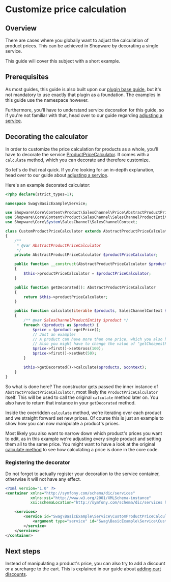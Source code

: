 # Customize price calculation

## Overview

There are cases where you globally want to adjust the calculation of product prices. This can be achieved in Shopware by decorating a single service.

This guide will cover this subject with a short example.

## Prerequisites

As most guides, this guide is also built upon our [plugin base guide](../../plugin-base-guide.md), but it's not mandatory to use exactly that plugin as a foundation. The examples in this guide use the namespace however.

Furthermore, you'll have to understand service decoration for this guide, so if you're not familiar with that, head over to our guide regarding [adjusting a service](../../plugin-fundamentals/adjusting-service.md).

## Decorating the calculator

In order to customize the price calculation for products as a whole, you'll have to decorate the service [ProductPriceCalculator](https://github.com/shopware/platform/blob/trunk/src/Core/Content/Product/SalesChannel/Price/ProductPriceCalculator.php). It comes with a `calculate` method, which you can decorate and therefore customize.

So let's do that real quick. If you're looking for an in-depth explanation, head over to our guide about [adjusting a service](../../plugin-fundamentals/adjusting-service.md).

Here's an example decorated calculator:

<CodeBlock title="<plugin root>/src/Service/CustomProductPriceCalculator.php">

```php
<?php declare(strict_types=1);

namespace Swag\BasicExample\Service;

use Shopware\Core\Content\Product\SalesChannel\Price\AbstractProductPriceCalculator;
use Shopware\Core\Content\Product\SalesChannel\SalesChannelProductEntity;
use Shopware\Core\System\SalesChannel\SalesChannelContext;

class CustomProductPriceCalculator extends AbstractProductPriceCalculator
{
    /**
     * @var AbstractProductPriceCalculator
     */
    private AbstractProductPriceCalculator $productPriceCalculator;

    public function __construct(AbstractProductPriceCalculator $productPriceCalculator)
    {
        $this->productPriceCalculator = $productPriceCalculator;
    }

    public function getDecorated(): AbstractProductPriceCalculator
    {
        return $this->productPriceCalculator;
    }

    public function calculate(iterable $products, SalesChannelContext $context): void
    {
        /** @var SalesChannelProductEntity $product */
        foreach ($products as $product) {
            $price = $product->getPrice();
            // Just an example!
            // A product can have more than one price, which you also have to consider.
            // Also you might have to change the value of "getCheapestPrice"!
            $price->first()->setGross(100);
            $price->first()->setNet(50);
        }

        $this->getDecorated()->calculate($products, $context);
    }
}
```

</CodeBlock>

So what is done here? The constructor gets passed the inner instance of `AbstractProductPriceCalculator`, most likely the `ProductPriceCalculator` itself. This will be used to call the original `calculate` method later on. You also have to return that instance in your `getDecorated` method.

Inside the overridden `calculate` method, we're iterating over each product and we straight forward set new prices. Of course this is just an example to show how you can now manipulate a product's prices.

Most likely you also want to narrow down which product's prices you want to edit, as in this example we're adjusting every single product and setting them all to the same price. You might want to have a look at the original [calculate method](https://github.com/shopware/platform/blob/trunk/src/Core/Content/Product/SalesChannel/Price/ProductPriceCalculator.php#L45-L58) to see how calculating a price is done in the core code.

### Registering the decorator

Do not forget to actually register your decoration to the service container, otherwise it will not have any effect.

<CodeBlock title="<plugin root>/src/Resources/config/services.xml">

```xml
<?xml version="1.0" ?>
<container xmlns="http://symfony.com/schema/dic/services"
           xmlns:xsi="http://www.w3.org/2001/XMLSchema-instance"
           xsi:schemaLocation="http://symfony.com/schema/dic/services http://symfony.com/schema/dic/services/services-1.0.xsd">

    <services>
        <service id="Swag\BasicExample\Service\CustomProductPriceCalculator" decorates="Shopware\Core\Content\Product\SalesChannel\Price\ProductPriceCalculator">
            <argument type="service" id="Swag\BasicExample\Service\CustomProductPriceCalculator.inner" />
        </service>
    </services>
</container>
```

</CodeBlock>

## Next steps

Instead of manipulating a product's price, you can also try to add a discount or a surcharge to the cart. This is explained in our guide about [adding cart discounts](add-cart-discounts.md).
